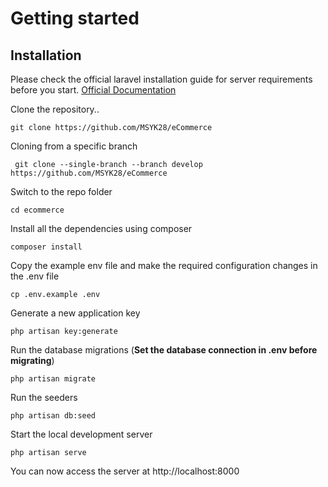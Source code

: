 # Getting started

## Installation

Please check the official laravel installation guide for server requirements before you start. [Official Documentation](https://laravel.com/docs/5.4/installation#installation)



Clone the repository..

    git clone https://github.com/MSYK28/eCommerce
    
Cloning from a specific branch

     git clone --single-branch --branch develop https://github.com/MSYK28/eCommerce
    
Switch to the repo folder

    cd ecommerce

Install all the dependencies using composer

    composer install

Copy the example env file and make the required configuration changes in the .env file

    cp .env.example .env

Generate a new application key

    php artisan key:generate


Run the database migrations (**Set the database connection in .env before migrating**)

    php artisan migrate
    
Run the seeders

    php artisan db:seed

Start the local development server

    php artisan serve

You can now access the server at http://localhost:8000
